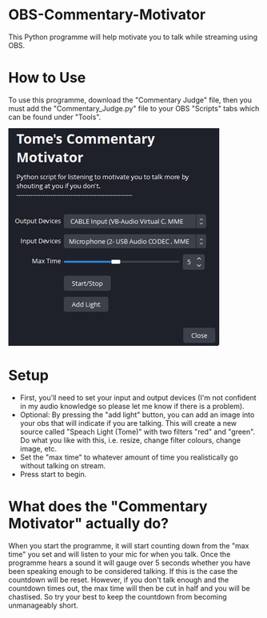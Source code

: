 # OBS-Commentary-Motivator
This Python programme will help motivate you to talk while streaming using OBS.

# How to Use
To use this programme, download the "Commentary Judge" file, then you must add the "Commentary_Judge.py" file to your OBS "Scripts" tabs which can be found under "Tools".

![Settings](Motivator_Gui.JPG)

# Setup
- First, you'll need to set your input and output devices (I'm not confident in my audio knowledge so please let me know if there is a problem).
- Optional: By pressing the "add light" button, you can add an image into your obs that will indicate if you are talking. This will create a new source called "Speach Light (Tome)" with two filters "red" and "green". Do what you like with this, i.e. resize, change filter colours, change image, etc.
- Set the "max time" to whatever amount of time you realistically go without talking on stream.
- Press start to begin.

# What does the "Commentary Motivator" actually do?
When you start the programme, it will start counting down from the "max time" you set and will listen to your mic for when you talk. Once the programme hears a sound it will gauge over 5 seconds whether you have been speaking enough to be considered talking. If this is the case the countdown will be reset. However, if you don't talk enough and the countdown times out, the max time will then be cut in half and you will be chastised. So try your best to keep the countdown from becoming unmanageably short. 
